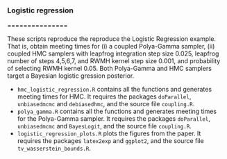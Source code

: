 ### Logistic regression
===============

These scripts reproduce the reproduce the Logistic Regression example. That is, obtain meeting times for (i) a coupled Polya-Gamma sampler, (ii) coupled HMC samplers with leapfrog integration step size 0.025, leapfrog number of steps 4,5,6,7, and RWMH kernel step size 0.001, and probability of selecting RWMH kernel 0.05. Both Polya-Gamma and HMC samplers target a Bayesian logistic gression posterior. 

* `hmc_logistic_regression.R` contains all the functions and generates meeting times for HMC. It requires the packages `doParallel`,
`unbiasedmcmc` and `debiasedhmc`, and the source file `coupling.R`.
* `polya_gamma.R` contains all the functions and generates meeting times for the Polya-Gamma sampler. It requires the packages `doParallel`, `unbiasedmcmc` and `BayesLogit`, and the source file `coupling.R`.
* `logistic_regression_plots.R` plots the figures from the paper. It requires the packages `latex2exp` and `ggplot2`, and the source file `tv_wasserstein_bounds.R`.

